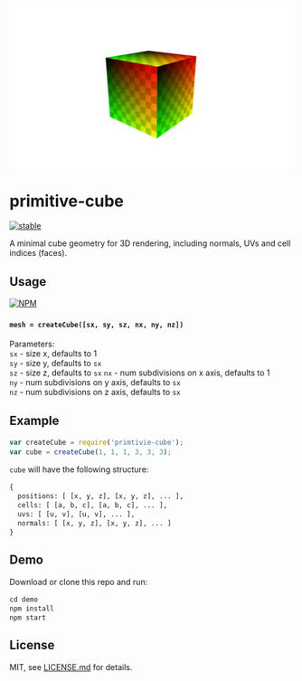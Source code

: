![](thumb.png)

# primitive-cube

[![stable](http://badges.github.io/stability-badges/dist/stable.svg)](http://github.com/badges/stability-badges)

A minimal cube geometry for 3D rendering, including normals, UVs and cell indices (faces).

## Usage

[![NPM](https://nodei.co/npm/primitive-cube.png)](https://www.npmjs.com/package/primitive-cube)

#### `mesh = createCube([sx, sy, sz, nx, ny, nz])`

Parameters:  
`sx` - size x, defaults to 1  
`sy` - size y, defaults to `sx`  
`sz` - size z, defaults to `sx`
`nx` - num subdivisions on x axis, defaults to 1  
`ny` - num subdivisions on y axis, defaults to `sx`  
`nz` - num subdivisions on z axis, defaults to `sx`

## Example

```javascript
var createCube = require('primtivie-cube');
var cube = createCube(1, 1, 1, 3, 3, 3);
```

`cube` will have the following structure:

```
{
  positions: [ [x, y, z], [x, y, z], ... ],
  cells: [ [a, b, c], [a, b, c], ... ],
  uvs: [ [u, v], [u, v], ... ],
  normals: [ [x, y, z], [x, y, z], ... ]
}
```

## Demo

Download or clone this repo and run:

```
cd demo
npm install
npm start
```

## License

MIT, see [LICENSE.md](http://github.com/vorg/primitive-cube/blob/master/LICENSE.md) for details.
